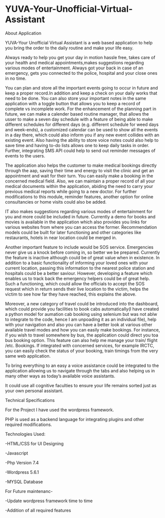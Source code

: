 # YUVA-Your-Unofficial-Virtual-Assistant

About Application

YUVA-Your Unofficial Virtual Assistant is a web based application to help you bring the order to the daily routine and make your life easy. 


Always ready to help you get your day in motion hassle free,  takes care of your health and medical appointments,makes suggestions regarding various modes of entertainment.
Always got your back in case of an emergency, gets you connected to the police, hospital and your close ones in no time.

 You can plan and store all the important events going to occur in future and keep a proper record.In addition and keep a check on your daily works that need to be done. You can also store your important notes in the same application with a toggle button that allows you to keep a record of complete vs incomplete work. For the enhancement of the planning part in future, we can make a calender based routine manager, that allows the usser to make a seven day schedule with a feature of being able to make different schedules for different days (e.g. different schedule for weed days and week-ends), a customized calendar can be used to show all the events in a day there, which could also inform you if any new event collides with an existing event. Also having the ability to store voice notes could also help to save time and having to-do lists allows one to keep daily tasks in order. Further, integrating SMS API could help to send out reminder messages of events to the users. 

The application also helps the customer to make medical bookings directly through the aap, saving their time and energy to visit the clinic and get an appointment and wait for their turn. You can easily make a booking in the concerned medical field. Also, we can maintain a proper record of all your medical documents within the application, abiding the need to carry your previous medical reports while going to a new doctor. For further modifications to this module, reminder features, another option for online consultancies or home visits could also be added.

IT also makes suggestions regarding various modes of entertainment for you and more could be included in future. Currently a demo for books and movies is available in the application which also provides you links for various websites from where you can access the former. Recommendation models could be built for later functioning and other categories like restaurants, hotels in near location could be merged in.

Another important feature to include would be SOS service. Emergencies never give us a knock before coming in, so better we be prepared. Currently the feature is inactive although could be of great value when in existence. In addition to a basic functionality of informing your loved ones with your current location, passing this information to the nearest police station and  hospitals could be a better saviour. However, developing a feature which enables us to track back the emergency helpers could be of great help. Such a functioning, which could allow the officials to accept the SOS request which in return sends their live location to the victim, helps the victim to see how far they have reached, this explains the above. 

Moreover, a new category of travel could be introduced into the dashboard, which could provide you facilities to book cabs automatically(I have created a python model for aumation cab booking using selenium but was not ablw to integrate to the code, hence I am unpoading it as an individual file),  help with your navigation and also you can have a better look at various other available travel modes and how you can easily make bookings. For instance, if you wish to travel somewhere by bus, the application could direct you toa bus booking option. This feature can also help me manage your train/ flight /etc. Bookings. If integrated with concerned services, for example IRCTC, you can easily check the status of your booking, train timings from the very same web application.  

To bring everything to an easy a voice assistance could be integrated to the application allowing us to navigate through the tabs and also helping us in many other ways as today’s available voice assistants.
 
It could use all cognitive faculties to ensure your life remains sorted just as your own personal assistant. 


Technical Specifications


For the Project  I have used the wordpress framework.


PHP is used as a backend language for integrating plugins and other required modifications. 

Technologies Used:

-HTML/CSS for UI Designing

-Javascript

-Php Version 7.4 

-Wordpress 5.6.1 

-MYSQL Database 

For Future maintenanc-

-Update wordpress framework time to time

-Addition of all required features
